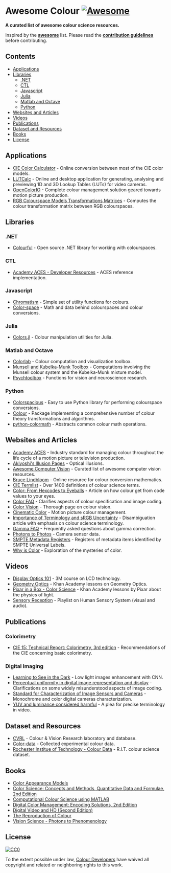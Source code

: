 # Awesome Colour [![Awesome](https://awesome.re/badge.svg)](https://awesome.re)

__A curated list of awesome colour science resources.__

Inspired by the __[awesome](https://github.com/sindresorhus/awesome)__ list. Please read the __[contribution guidelines](contributing.md)__ before contributing.


## Contents

<!-- START doctoc generated TOC please keep comment here to allow auto update -->
<!-- DON'T EDIT THIS SECTION, INSTEAD RE-RUN doctoc TO UPDATE -->


- [Applications](#applications)
- [Libraries](#libraries)
  - [.NET](#net)
  - [CTL](#ctl)
  - [Javascript](#javascript)
  - [Julia](#julia)
  - [Matlab and Octave](#matlab-and-octave)
  - [Python](#python)
- [Websites and Articles](#websites-and-articles)
- [Videos](#videos)
- [Publications](#publications)
- [Dataset and Resources](#dataset-and-resources)
- [Books](#books)
- [License](#license)

<!-- END doctoc generated TOC please keep comment here to allow auto update -->


## Applications

- [CIE Color Calculator](http://www.brucelindbloom.com/ColorCalculator.html) - Online conversion between most of the CIE color models.
- [LUTCalc](https://cameramanben.github.io/LUTCalc/) - Online and desktop application for generating, analysing and previewing 1D and 3D Lookup Tables (LUTs) for video cameras.
- [OpenColorIO](http://opencolorio.org/) - Complete colour management solution geared towards motion picture production.
- [RGB Colourspace Models Transformations Matrices](http://colour-science.org/cgi-bin/rgb_colourspace_models_transformation_matrices.cgi) - Computes the colour transformation matrix between RGB colourspaces.


## Libraries

### .NET

- [Colourful](https://github.com/tompazourek/Colourful) - Open source .NET library for working with colourspaces.

### CTL

- [Academy ACES - Developer Resources](https://github.com/ampas/aces-dev/) - ACES reference implementation.

### Javascript

- [Chromatism](https://github.com/toish/chromatism) - Simple set of utility functions for colours.
- [Color-space](https://github.com/colorjs/color-space) - Math and data behind colourspaces and colour conversions.

### Julia

- [Colors.jl](https://github.com/JuliaGraphics/Colors.jl) - Colour manipulation utilities for Julia.

### Matlab and Octave

- [Colorlab](https://www.uv.es/vista/vistavalencia/software/colorlab.html) - Colour computation and visualization toolbox.
- [Munsell and Kubelka-Munk Toolbox](http://www.munsellcolourscienceforpainters.com/MunsellAndKubelkaMunkToolbox/MunsellAndKubelkaMunkToolbox.html) - Computations involving the Munsell colour system and the Kubelka-Munk mixture model.
- [Psychtoolbox](http://psychtoolbox.org/) - Functions for vision and neuroscience research.

### Python

- [Colorspacious](http://colorspacious.readthedocs.io/) - Easy to use Python library for performing colourspace conversions.
- [Colour](http://colour-science.org/) - Package implementing a comprehensive number of colour theory transformations and algorithms.
- [python-colormath](http://python-colormath.readthedocs.io/) - Abstracts common colour math operations.


## Websites and Articles

- [Academy ACES](http://www.oscars.org/science-technology/sci-tech-projects/aces) - Industry standard for managing colour throughout the life cycle of a motion picture or television production.
- [Akiyoshi's Illusion Pages](http://www.ritsumei.ac.jp/~akitaoka/index-e.html) - Optical illusions.
- [Awesome Computer Vision](https://github.com/jbhuang0604/awesome-computer-vision) - Curated list of awesome computer vision resources.
- [Bruce Lindbloom](http://brucelindbloom.com/) - Online resource for colour conversion mathematics.
- [CIE Termlist](http://eilv.cie.co.at/) - Over 1400 definitions of colour science terms.
- [Color: From Hexcodes to Eyeballs](http://jamie-wong.com/post/color/) - Article on how colour get from code values to your eyes.
- [Color FAQ](http://poynton.ca/notes/colour_and_gamma/ColorFAQ.html) - Clarifies aspects of colour specification and image coding.
- [Color Vision](http://www.handprint.com/LS/CVS/color.html) - Thorough page on colour vision.
- [Cinematic Color](http://cinematiccolor.org/) - Motion picture colour management.
- [Importance of Terminology and sRGB Uncertainty](http://colour-science.org/posts/the-importance-of-terminology-and-srgb-uncertainty/) - Disambiguation article with emphasis on colour science terminology.
- [Gamma FAQ](http://poynton.ca/notes/colour_and_gamma/GammaFAQ.html) - Frequently asked questions about gamma correction.
- [Photons to Photos](http://photonstophotos.net/) - Camera sensor data.
- [SMPTE Metadata Registers](https://registry.smpte-ra.org/apps/pages/) - Registers of metadata items identified by SMPTE Universal Labels.
- [Why is Color](http://www.rit-mcsl.org/fairchild/WhyIsColor/) - Exploration of the mysteries of color.


## Videos

- [Display Optics 101](https://www.3m.com/3M/en_US/display-solutions-us/the-science-behind-the-display/display-optics-101/) - 3M course on LCD technology.
- [Geometry Optics](https://www.khanacademy.org/science/physics/geometric-optics) - Khan Academy lessons on Geometry Optics.
- [Pixar in a Box - Color Science](https://www.khanacademy.org/partner-content/pixar/color) - Khan Academy lessons by Pixar about the physics of light.
- [Sensory Reception](https://www.youtube.com/playlist?list=PL0CE8C36512D90043) - Playlist on Human Sensory System (visual and audio).


## Publications

### Colorimetry

- [CIE 15: Technical Report: Colorimetry, 3rd edition](https://archive.org/details/gov.law.cie.15.2004) - Recommendations of the CIE concerning basic colorimetry.


### Digital Imaging
- [Learning to See in the Dark](http://web.engr.illinois.edu/~cchen156/SID.html) - Low light images enhancement with CNN.
- [Perceptual uniformity in digital image representation and display](https://pdfs.semanticscholar.org/9a86/b2863e0872d405dc69dd0b96621d82be088f.pdf) - Clarifications on some widely misunderstood aspects of image coding.
- [Standard for Characterization of Image Sensors and Cameras](http://www.emva.org/wp-content/uploads/EMVA1288-3.1a.pdf) - Monochrome and color digital cameras characterization.
- [YUV and luminance considered harmful](http://poynton.ca/PDFs/YUV_and_luminance_harmful.pdf) - A plea for precise terminology in video.


## Dataset and Resources

- [CVRL](http://www.cvrl.org/) - Colour & Vision Research laboratory and database.
- [Color-data](https://github.com/nschloe/color-data) - Collected experimental colour data.
- [Rochester Institue of Technology - Colour Data](https://www.rit.edu/science/pocs/useful-data) - R.I.T. colour science dataset.


## Books

- [Color Appearance Models](http://onlinelibrary.wiley.com/book/10.1002/9781118653128)
- [Color Science: Concepts and Methods, Quantitative Data and Formulae, 2nd Edition ](https://www.wiley.com/en-us/Color+Science%3A+Concepts+and+Methods%2C+Quantitative+Data+and+Formulae%2C+2nd+Edition-p-9780471399186)
- [Computational Colour Science using MATLAB](https://onlinelibrary.wiley.com/doi/book/10.1002/9780470710890)
- [Digital Color Management: Encoding Solutions, 2nd Edition](https://www.wiley.com/en-us/Digital+Color+Management%3A+Encoding+Solutions%2C+2nd+Edition-p-9780470512449)
- [Digital Video and HD (Second Edition)](https://www.sciencedirect.com/science/book/9780123919267)
- [The Reproduction of Colour](https://onlinelibrary.wiley.com/doi/book/10.1002/0470024275)
- [Vision Science - Photons to Phenomenology](https://mitpress.mit.edu/books/vision-science)


## License

[![CC0](http://mirrors.creativecommons.org/presskit/buttons/88x31/svg/cc-zero.svg)](http://creativecommons.org/publicdomain/zero/1.0)

To the extent possible under law, [Colour Developers](mailto:colour-science@googlegroups.com) have waived all copyright and
related or neighboring rights to this work.
